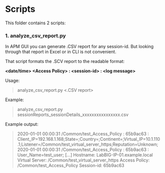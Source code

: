 # Scripts

This folder contains 2 scripts:
### 1. **analyze_csv_report.py**

In APM GUI you can generate .CSV report for any session-id. But looking through that report in Excel or in CLI is not convenient.

That script formats the .SCV report to the readable format:
 
**\<date/time\> \<Access Policy\> : \<session-id\> : \<log message\>**

Usage:
> analyze_csv_report.py  <.CSV report>

Example:
> analyze_csv_report.py  sessionReports_sessionDetails_xxxxxxxxxxxxxxxx.csv

Example output:
> 2020-01-01 00:00:31  /Common/test_Access_Policy : 65b9ac63 : Client_IP=192.168.1.168;State=;Country=;Continent=;Virtual_IP=10.1.110.1;Listener=/Common/test_virtual_server_https;Reputation=Unknown;
> 2020-01-01 00:00:31  /Common/test_Access_Policy : 65b9ac63 : User_Name=test_user;
> [...]
> Hostname: LabBIG-IP-01.example.local
> Virtual Server: /Common/test_virtual_server_https
> Access Policy: /Common/test_Access_Policy
> Session-id: 65b9ac63
